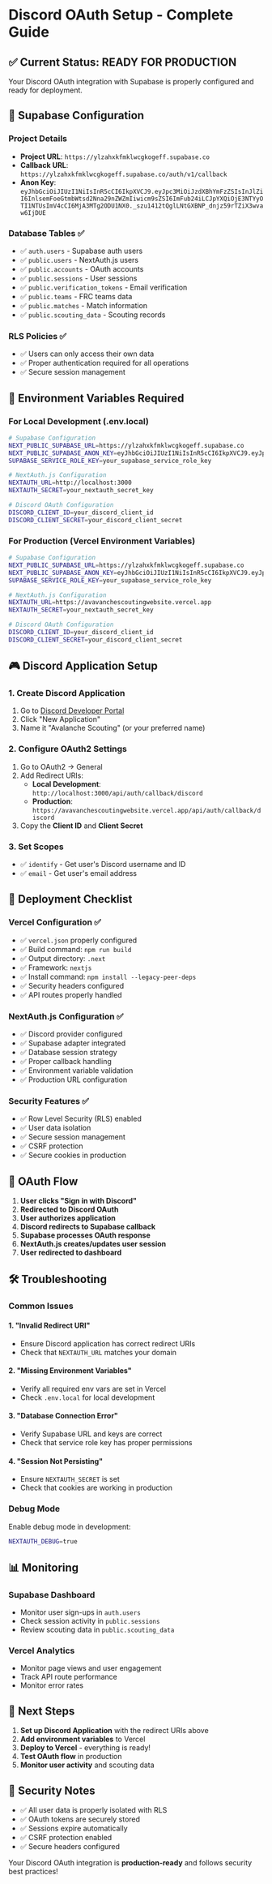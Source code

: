 # Discord OAuth Setup - Complete Guide

## ✅ Current Status: READY FOR PRODUCTION

Your Discord OAuth integration with Supabase is properly configured and ready for deployment.

## 🔗 Supabase Configuration

### Project Details
- **Project URL**: `https://ylzahxkfmklwcgkogeff.supabase.co`
- **Callback URL**: `https://ylzahxkfmklwcgkogeff.supabase.co/auth/v1/callback`
- **Anon Key**: `eyJhbGciOiJIUzI1NiIsInR5cCI6IkpXVCJ9.eyJpc3MiOiJzdXBhYmFzZSIsInJlZiI6InlsemFoeGtmbWtsd2Nna29nZWZmIiwicm9sZSI6ImFub24iLCJpYXQiOjE3NTYyOTI1NTUsImV4cCI6MjA3MTg2ODU1NX0._szu1412tQglLNtGXBNP_dnjz59rTZiX3wvaw6IjDUE`

### Database Tables ✅
- ✅ `auth.users` - Supabase auth users
- ✅ `public.users` - NextAuth.js users
- ✅ `public.accounts` - OAuth accounts
- ✅ `public.sessions` - User sessions
- ✅ `public.verification_tokens` - Email verification
- ✅ `public.teams` - FRC teams data
- ✅ `public.matches` - Match information
- ✅ `public.scouting_data` - Scouting records

### RLS Policies ✅
- ✅ Users can only access their own data
- ✅ Proper authentication required for all operations
- ✅ Secure session management

## 🔧 Environment Variables Required

### For Local Development (.env.local)
```bash
# Supabase Configuration
NEXT_PUBLIC_SUPABASE_URL=https://ylzahxkfmklwcgkogeff.supabase.co
NEXT_PUBLIC_SUPABASE_ANON_KEY=eyJhbGciOiJIUzI1NiIsInR5cCI6IkpXVCJ9.eyJpc3MiOiJzdXBhYmFzZSIsInJlZiI6InlsemFoeGtmbWtsd2Nna29nZWZmIiwicm9sZSI6ImFub24iLCJpYXQiOjE3NTYyOTI1NTUsImV4cCI6MjA3MTg2ODU1NX0._szu1412tQglLNtGXBNP_dnjz59rTZiX3wvaw6IjDUE
SUPABASE_SERVICE_ROLE_KEY=your_supabase_service_role_key

# NextAuth.js Configuration
NEXTAUTH_URL=http://localhost:3000
NEXTAUTH_SECRET=your_nextauth_secret_key

# Discord OAuth Configuration
DISCORD_CLIENT_ID=your_discord_client_id
DISCORD_CLIENT_SECRET=your_discord_client_secret
```

### For Production (Vercel Environment Variables)
```bash
# Supabase Configuration
NEXT_PUBLIC_SUPABASE_URL=https://ylzahxkfmklwcgkogeff.supabase.co
NEXT_PUBLIC_SUPABASE_ANON_KEY=eyJhbGciOiJIUzI1NiIsInR5cCI6IkpXVCJ9.eyJpc3MiOiJzdXBhYmFzZSIsInJlZiI6InlsemFoeGtmbWtsd2Nna29nZWZmIiwicm9sZSI6ImFub24iLCJpYXQiOjE3NTYyOTI1NTUsImV4cCI6MjA3MTg2ODU1NX0._szu1412tQglLNtGXBNP_dnjz59rTZiX3wvaw6IjDUE
SUPABASE_SERVICE_ROLE_KEY=your_supabase_service_role_key

# NextAuth.js Configuration
NEXTAUTH_URL=https://avavanchescoutingwebsite.vercel.app
NEXTAUTH_SECRET=your_nextauth_secret_key

# Discord OAuth Configuration
DISCORD_CLIENT_ID=your_discord_client_id
DISCORD_CLIENT_SECRET=your_discord_client_secret
```

## 🎮 Discord Application Setup

### 1. Create Discord Application
1. Go to [Discord Developer Portal](https://discord.com/developers/applications)
2. Click "New Application"
3. Name it "Avalanche Scouting" (or your preferred name)

### 2. Configure OAuth2 Settings
1. Go to OAuth2 → General
2. Add Redirect URIs:
   - **Local Development**: `http://localhost:3000/api/auth/callback/discord`
   - **Production**: `https://avavanchescoutingwebsite.vercel.app/api/auth/callback/discord`
3. Copy the **Client ID** and **Client Secret**

### 3. Set Scopes
- ✅ `identify` - Get user's Discord username and ID
- ✅ `email` - Get user's email address

## 🚀 Deployment Checklist

### Vercel Configuration ✅
- ✅ `vercel.json` properly configured
- ✅ Build command: `npm run build`
- ✅ Output directory: `.next`
- ✅ Framework: `nextjs`
- ✅ Install command: `npm install --legacy-peer-deps`
- ✅ Security headers configured
- ✅ API routes properly handled

### NextAuth.js Configuration ✅
- ✅ Discord provider configured
- ✅ Supabase adapter integrated
- ✅ Database session strategy
- ✅ Proper callback handling
- ✅ Environment variable validation
- ✅ Production URL configuration

### Security Features ✅
- ✅ Row Level Security (RLS) enabled
- ✅ User data isolation
- ✅ Secure session management
- ✅ CSRF protection
- ✅ Secure cookies in production

## 🔄 OAuth Flow

1. **User clicks "Sign in with Discord"**
2. **Redirected to Discord OAuth**
3. **User authorizes application**
4. **Discord redirects to Supabase callback**
5. **Supabase processes OAuth response**
6. **NextAuth.js creates/updates user session**
7. **User redirected to dashboard**

## 🛠️ Troubleshooting

### Common Issues

#### 1. "Invalid Redirect URI"
- Ensure Discord application has correct redirect URIs
- Check that `NEXTAUTH_URL` matches your domain

#### 2. "Missing Environment Variables"
- Verify all required env vars are set in Vercel
- Check `.env.local` for local development

#### 3. "Database Connection Error"
- Verify Supabase URL and keys are correct
- Check that service role key has proper permissions

#### 4. "Session Not Persisting"
- Ensure `NEXTAUTH_SECRET` is set
- Check that cookies are working in production

### Debug Mode
Enable debug mode in development:
```bash
NEXTAUTH_DEBUG=true
```

## 📊 Monitoring

### Supabase Dashboard
- Monitor user sign-ups in `auth.users`
- Check session activity in `public.sessions`
- Review scouting data in `public.scouting_data`

### Vercel Analytics
- Monitor page views and user engagement
- Track API route performance
- Monitor error rates

## 🎯 Next Steps

1. **Set up Discord Application** with the redirect URIs above
2. **Add environment variables** to Vercel
3. **Deploy to Vercel** - everything is ready!
4. **Test OAuth flow** in production
5. **Monitor user activity** and scouting data

## 🔐 Security Notes

- ✅ All user data is properly isolated with RLS
- ✅ OAuth tokens are securely stored
- ✅ Sessions expire automatically
- ✅ CSRF protection enabled
- ✅ Secure headers configured

Your Discord OAuth integration is **production-ready** and follows security best practices!
